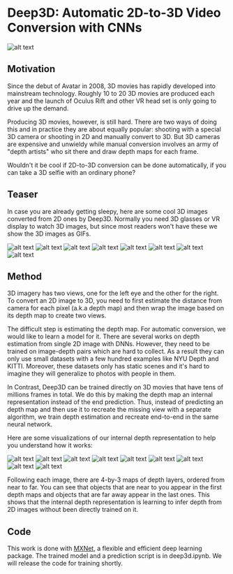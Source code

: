 # Deep3D: Automatic 2D-to-3D Video Conversion with CNNs

![alt text](https://raw.githubusercontent.com/piiswrong/deep3d/master/img/teaser.png)

## Motivation
Since the debut of Avatar in 2008, 3D movies has rapidly developed into mainstream technology.
Roughly 10 to 20 3D movies are produced each year and the launch of Oculus Rift and other VR head set is only going to drive up the demand.

Producing 3D movies, however, is still hard.
There are two ways of doing this and in practice they are about equally popular:
shooting with a special 3D camera or shooting in 2D and manually convert to 3D.
But 3D cameras are expensive and unwieldy while manual conversion involves an army of "depth artists" who sit there and draw depth maps for each frame.

Wouldn't it be cool if 2D-to-3D conversion can be done automatically, if you can take a 3D selfie with an ordinary phone?

## Teaser
In case you are already getting sleepy, here are some cool 3D images converted from 2D ones by Deep3D. Normally you need 3D glasses or VR display to watch 3D images, but since most readers won't have these we show the 3D images as GIFs.

![alt text](https://raw.githubusercontent.com/piiswrong/deep3d/master/img/1_GIF.gif) ![alt text](https://raw.githubusercontent.com/piiswrong/deep3d/master/img/2_GIF.gif)
![alt text](https://raw.githubusercontent.com/piiswrong/deep3d/master/img/3_GIF.gif) ![alt text](https://raw.githubusercontent.com/piiswrong/deep3d/master/img/4_GIF.gif)
![alt text](https://raw.githubusercontent.com/piiswrong/deep3d/master/img/5_GIF.gif) ![alt text](https://raw.githubusercontent.com/piiswrong/deep3d/master/img/6_GIF.gif)
![alt text](https://raw.githubusercontent.com/piiswrong/deep3d/master/img/7_GIF.gif) ![alt text](https://raw.githubusercontent.com/piiswrong/deep3d/master/img/8_GIF.gif)

## Method
3D imagery has two views, one for the left eye and the other for the right.
To convert an 2D image to 3D, you need to first estimate the distance from camera for each pixel (a.k.a depth map) and then wrap the image based on its depth map to create two views.

The difficult step is estimating the depth map. For automatic conversion, we would like to learn a model for it.
There are several works on depth estimation from single 2D image with DNNs. However, they need to be trained on image-depth pairs which are hard to collect. As a result they can only use small datasets with a few hundred examples like NYU Depth and KITTI. Moreover, these datasets only has static scenes and it's hard to imagine they will generalize to photos with people in them.

In Contrast, Deep3D can be trained directly on 3D movies that have tens of millions frames in total.
We do this by making the depth map an internal representation instead of the end prediction.
Thus, instead of predicting an depth map and then use it to recreate the missing view with a separate algorithm, we train depth estimation and recreate end-to-end in the same neural network.

Here are some visualizations of our internal depth representation to help you understand how it works:

![alt text](https://raw.githubusercontent.com/piiswrong/deep3d/master/img/0059.jpg)
![alt text](https://raw.githubusercontent.com/piiswrong/deep3d/master/img/0112.jpg)
![alt text](https://raw.githubusercontent.com/piiswrong/deep3d/master/img/0131.jpg)
![alt text](https://raw.githubusercontent.com/piiswrong/deep3d/master/img/0163.jpg)
![alt text](https://raw.githubusercontent.com/piiswrong/deep3d/master/img/0203.jpg)
![alt text](https://raw.githubusercontent.com/piiswrong/deep3d/master/img/0266.jpg)
![alt text](https://raw.githubusercontent.com/piiswrong/deep3d/master/img/0351.jpg)
![alt text](https://raw.githubusercontent.com/piiswrong/deep3d/master/img/0459.jpg)
![alt text](https://raw.githubusercontent.com/piiswrong/deep3d/master/img/0471.jpg)

Following each image, there are 4-by-3 maps of depth layers, ordered from near to far. You can see that objects that are near to you appear in the first depth maps and objects that are far away appear in the last ones. This shows that the internal depth representation is learning to infer depth from 2D images without been directly trained on it.

## Code
This work is done with [MXNet](https://github.com/dmlc/mxnet), a flexible and efficient deep learning package. The trained model and a prediction script is in deep3d.ipynb. We will release the code for training shortly.






